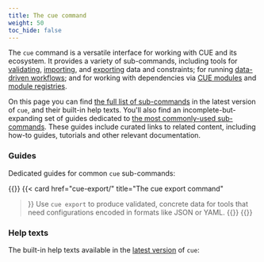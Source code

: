 ```yaml
---
title: The cue command
weight: 50
toc_hide: false
---
```


The `cue` command is a versatile interface for working with CUE and its ecosystem.
It provides a variety of sub-commands, including tools
for [validating]({{<relref"cue-help-vet">}}),
[importing]({{<relref"cue-help-import">}}), and
[exporting]({{<relref"cue-export">}}) data and constraints;
for running
[data-driven workflows]({{<relref"cue-help-commands">}});
and for working with dependencies via
[CUE modules]({{<relref"cue-help-modules">}}) and
[module registries]({{<relref"cue-help-registryconfig">}}).

On this page you can find [the full list of sub-commands](#help-texts)
in the latest version of `cue`, and their built-in help texts.
You'll also find an incomplete-but-expanding set of guides dedicated to
[the most commonly-used sub-commands](#guides).
These guides include curated links to related content, including how-to guides,
tutorials and other relevant documentation.

<!-- H3 heading so this *doesn't* show up in the left-hand nav, which can serve as a command index. -->
### Guides

Dedicated guides for common `cue` sub-commands:

{{<cards>}}
{{< card
    href="cue-export/"
    title="The cue export command"
>}}
Use `cue export` to produce validated, concrete data for tools that need
configurations encoded in formats like JSON or YAML.
{{</card>}}
{{</cards>}}

<!-- H3 heading so this *doesn't* show up in the left-hand nav, which can serve as a command index. -->
### Help texts

The built-in help texts available in the
[latest version]({{<relref"docs/introduction/installation">}}#installing-the-cue-command)
of `cue`:
